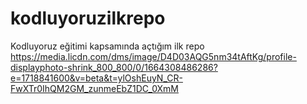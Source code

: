 # kodluyoruzilkrepo
Kodluyoruz eğitimi kapsamında açtığım ilk repo
https://media.licdn.com/dms/image/D4D03AQG5nm34tAftKg/profile-displayphoto-shrink_800_800/0/1664308486286?e=1718841600&v=beta&t=ylOshEuyN_CR-FwXTr0IhQM2GM_zunmeEbZ1DC_0XmM
